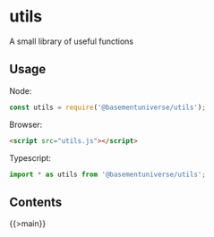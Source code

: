 # utils

A small library of useful functions

## Usage

Node:

```javascript
const utils = require('@basementuniverse/utils');
```

Browser:

```html
<script src="utils.js"></script>
```

Typescript:

```typescript
import * as utils from '@basementuniverse/utils';
```

## Contents

{{>main}}
